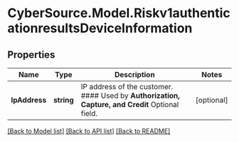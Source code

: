 # CyberSource.Model.Riskv1authenticationresultsDeviceInformation
## Properties

Name | Type | Description | Notes
------------ | ------------- | ------------- | -------------
**IpAddress** | **string** | IP address of the customer.  #### Used by **Authorization, Capture, and Credit** Optional field.  | [optional] 

[[Back to Model list]](../README.md#documentation-for-models) [[Back to API list]](../README.md#documentation-for-api-endpoints) [[Back to README]](../README.md)

